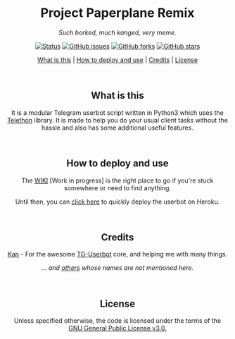 <!--
PaperplaneRemix - A modular Telegram selfbot script
Copyright (C) 2022, Avinash Reddy and the PaperplaneRemix contributors

SPDX-License-Identifier: GPL-3.0-or-later
-->
<h1 align="center">Project Paperplane Remix</h1>
<p align="center"><em>Such borked, much kanged, very meme.</em></p>
<p style="text-align: center;" align="center"><a href="https://t.me/MemezByAvinashReddy"><img src="https://img.shields.io/badge/status-alpha-red?style=for-the-badge" alt="Status" /></a> <a href="https://github.com/AvinashReddy3108/PaperplaneRemix/issues"><img src="https://img.shields.io/github/issues/AvinashReddy3108/PaperplaneRemix?style=for-the-badge" alt="GitHub issues" /></a> <a href="https://github.com/AvinashReddy3108/PaperplaneRemix/network"><img src="https://img.shields.io/github/forks/AvinashReddy3108/PaperplaneRemix?style=for-the-badge" alt="GitHub forks" /></a> <a href="https://github.com/AvinashReddy3108/PaperplaneRemix/stargazers"><img src="https://img.shields.io/github/stars/AvinashReddy3108/PaperplaneRemix?style=for-the-badge" alt="GitHub stars" /></a></p>
<p align="center"><a href="#what-is-this">What is this</a> | <a href="#how-to-deploy-and-use">How to deploy and use</a> | <a href="#credits">Credits</a> | <a href="#license">License</a></p>
<p style="text-align: center;">&nbsp;</p>
<h2 align="center">What is this</h2>
<p align="center">It is a modular Telegram userbot script written in Python3 which uses the <a href="https://github.com/LonamiWebs/Telethon/">Telethon</a> library. It is made to help you do your usual client tasks without the hassle and also has some additional useful features.</p>
<p>&nbsp;</p>
<h2 align="center">How to deploy and use</h2>
<p align="center">The <a href="https://github.com/AvinashReddy3108/PaperplaneRemix/wiki">WIKI</a> [Work in progress] is the right place to go if you're stuck somewhere or need to find anything.</p>
<p align="center">Until then, you can <a href="https://heroku.com/deploy?template=https://github.com/AvinashReddy3108/PaperplaneRemix">click here</a> to quickly deploy the userbot on Heroku.</p>
<p style="text-align: center;">&nbsp;</p>
<h2 align="center">Credits</h2>
<p align="center"><a href="https://github.com/kandnub">Kan</a> - For the awesome <a href="https://github.com/TG-UserBot/TG-UserBot">TG-Userbot</a> core, and helping me with many things.</p>
<p align="center"><em>... and <a href="https://github.com/AvinashReddy3108/PaperplaneRemix/graphs/contributors">others</a> whose names are not mentioned here.</em></p>
<p align="center">&nbsp;</p>
<h2 align="center">License</h2>
<p align="center">Unless specified otherwise, the code is licensed under the terms of the <a href="https://github.com/AvinashReddy3108/PaperplaneRemix/blob/master/LICENSE">GNU General Public License v3.0.</p>
